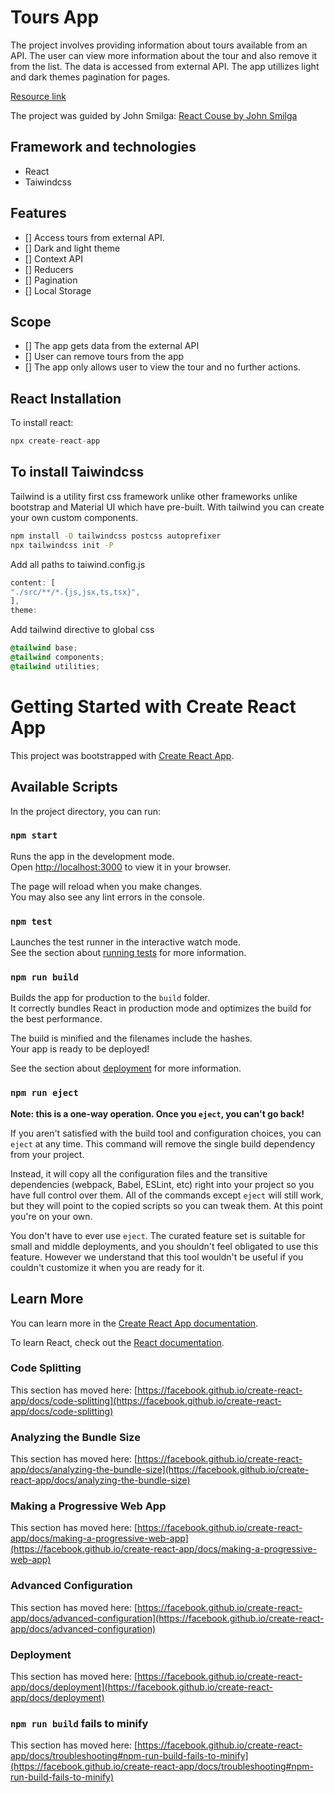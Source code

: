 # Tours App

The project involves providing information about tours available from an API. The user can view more information about the tour and also remove it from the list.
The data is accessed from external API. The app utillizes light and dark themes pagination for pages.

[Resource link]('https://course-api.com/react-tours-project')

The project was guided by John Smilga:
[React Couse by John Smilga](https://www.udemy.com/course/react-tutorial-and-projects-course/?couponCode=REACT-OCT)

## Framework and technologies

- React
- Taiwindcss

## Features

- [] Access tours from external API.
- [] Dark and light theme
- [] Context API
- [] Reducers
- [] Pagination
- [] Local Storage

## Scope

- [] The app gets data from the external API
- [] User can remove tours from the app
- [] The app only allows user to view the tour and no further actions.

## React Installation

To install react:

```js
npx create-react-app
```

## To install Taiwindcss

Tailwind is a utility first css framework unlike other frameworks unlike bootstrap and Material UI which have pre-built. With tailwind you can create your own custom components.

```bash
npm install -D tailwindcss postcss autoprefixer
npx tailwindcss init -P
```

Add all paths to taiwind.config.js

```js
content: [
"./src/**/*.{js,jsx,ts,tsx}",
],
theme:
```

Add tailwind directive to global css

```css
@tailwind base;
@tailwind components;
@tailwind utilities;
```

# Getting Started with Create React App

This project was bootstrapped with [Create React App](https://github.com/facebook/create-react-app).

## Available Scripts

In the project directory, you can run:

### `npm start`

Runs the app in the development mode.\
Open [http://localhost:3000](http://localhost:3000) to view it in your browser.

The page will reload when you make changes.\
You may also see any lint errors in the console.

### `npm test`

Launches the test runner in the interactive watch mode.\
See the section about [running tests](https://facebook.github.io/create-react-app/docs/running-tests) for more information.

### `npm run build`

Builds the app for production to the `build` folder.\
It correctly bundles React in production mode and optimizes the build for the best performance.

The build is minified and the filenames include the hashes.\
Your app is ready to be deployed!

See the section about [deployment](https://facebook.github.io/create-react-app/docs/deployment) for more information.

### `npm run eject`

**Note: this is a one-way operation. Once you `eject`, you can't go back!**

If you aren't satisfied with the build tool and configuration choices, you can `eject` at any time. This command will remove the single build dependency from your project.

Instead, it will copy all the configuration files and the transitive dependencies (webpack, Babel, ESLint, etc) right into your project so you have full control over them. All of the commands except `eject` will still work, but they will point to the copied scripts so you can tweak them. At this point you're on your own.

You don't have to ever use `eject`. The curated feature set is suitable for small and middle deployments, and you shouldn't feel obligated to use this feature. However we understand that this tool wouldn't be useful if you couldn't customize it when you are ready for it.

## Learn More

You can learn more in the [Create React App documentation](https://facebook.github.io/create-react-app/docs/getting-started).

To learn React, check out the [React documentation](https://reactjs.org/).

### Code Splitting

This section has moved here: [https://facebook.github.io/create-react-app/docs/code-splitting](https://facebook.github.io/create-react-app/docs/code-splitting)

### Analyzing the Bundle Size

This section has moved here: [https://facebook.github.io/create-react-app/docs/analyzing-the-bundle-size](https://facebook.github.io/create-react-app/docs/analyzing-the-bundle-size)

### Making a Progressive Web App

This section has moved here: [https://facebook.github.io/create-react-app/docs/making-a-progressive-web-app](https://facebook.github.io/create-react-app/docs/making-a-progressive-web-app)

### Advanced Configuration

This section has moved here: [https://facebook.github.io/create-react-app/docs/advanced-configuration](https://facebook.github.io/create-react-app/docs/advanced-configuration)

### Deployment

This section has moved here: [https://facebook.github.io/create-react-app/docs/deployment](https://facebook.github.io/create-react-app/docs/deployment)

### `npm run build` fails to minify

This section has moved here: [https://facebook.github.io/create-react-app/docs/troubleshooting#npm-run-build-fails-to-minify](https://facebook.github.io/create-react-app/docs/troubleshooting#npm-run-build-fails-to-minify)
